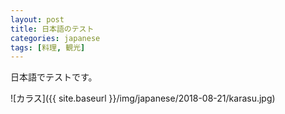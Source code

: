 ```yaml
---
layout: post
title: 日本語のテスト
categories: japanese
tags: [料理, 観光]
---
```


日本語でテストです。

![カラス]({{ site.baseurl }}/img/japanese/2018-08-21/karasu.jpg)
